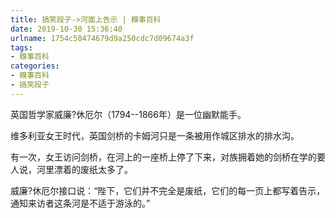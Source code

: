 ```yaml
---
title: 搞笑段子->河面上告示 | 糗事百科
date: 2019-10-30 15:36:40
urlname: 1754c50474679d9a250cdc7d09674a3f
tags: 
- 糗事百科
categories:
- 糗事百科
- 搞笑段子
---
```

英国哲学家威廉?休厄尔（1794--1866年）是一位幽默能手。

维多利亚女王时代，英国剑桥的卡姆河只是一条被用作城区排水的排水沟。

有一次，女王访问剑桥，在河上的一座桥上停了下来，对族拥着她的剑桥在学的要人说，河里漂着的废纸太多了。

威廉?休厄尔接口说：“陛下，它们并不完全是废纸，它们的每一页上都写着告示，通知来访者这条河是不适于游泳的。”


